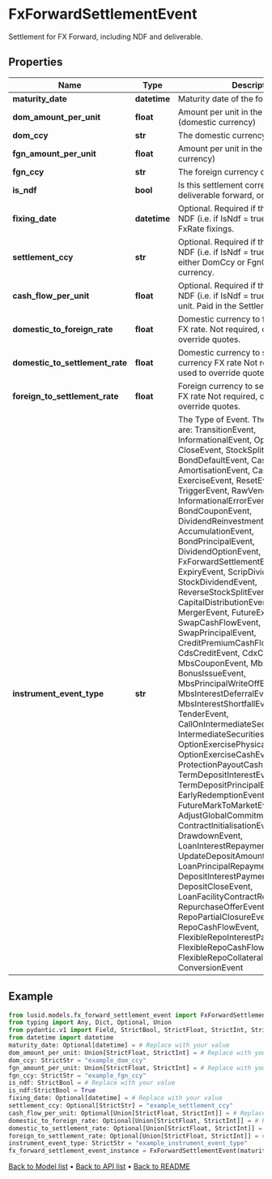 # FxForwardSettlementEvent

Settlement for FX Forward, including NDF and deliverable.
## Properties
Name | Type | Description | Notes
------------ | ------------- | ------------- | -------------
**maturity_date** | **datetime** | Maturity date of the forward | [optional] 
**dom_amount_per_unit** | **float** | Amount per unit in the DomCcy (domestic currency) | 
**dom_ccy** | **str** | The domestic currency of the forward | 
**fgn_amount_per_unit** | **float** | Amount per unit in the FgnCcy (foreign currency) | 
**fgn_ccy** | **str** | The foreign currency of the forward. | 
**is_ndf** | **bool** | Is this settlement corresponding to a deliverable forward, or an NDF | 
**fixing_date** | **datetime** | Optional.  Required if the event is an NDF (i.e. if IsNdf &#x3D; true).  Date of the FxRate fixings. | [optional] 
**settlement_ccy** | **str** | Optional.  Required if the event is an NDF (i.e. if IsNdf &#x3D; true).  May be set to either DomCcy or FgnCcy, or a third currency. | [optional] 
**cash_flow_per_unit** | **float** | Optional.  Required if the event is an NDF (i.e. if IsNdf &#x3D; true).  CashFlow per unit.  Paid in the SettlementCcy. | [optional] 
**domestic_to_foreign_rate** | **float** | Domestic currency to foreign currency FX rate.  Not required, only used to override quotes. | [optional] 
**domestic_to_settlement_rate** | **float** | Domestic currency to settlement currency FX rate  Not required, only used to override quotes. | [optional] 
**foreign_to_settlement_rate** | **float** | Foreign currency to settlement currency FX rate  Not required, only used to override quotes. | [optional] [readonly] 
**instrument_event_type** | **str** | The Type of Event. The available values are: TransitionEvent, InformationalEvent, OpenEvent, CloseEvent, StockSplitEvent, BondDefaultEvent, CashDividendEvent, AmortisationEvent, CashFlowEvent, ExerciseEvent, ResetEvent, TriggerEvent, RawVendorEvent, InformationalErrorEvent, BondCouponEvent, DividendReinvestmentEvent, AccumulationEvent, BondPrincipalEvent, DividendOptionEvent, MaturityEvent, FxForwardSettlementEvent, ExpiryEvent, ScripDividendEvent, StockDividendEvent, ReverseStockSplitEvent, CapitalDistributionEvent, SpinOffEvent, MergerEvent, FutureExpiryEvent, SwapCashFlowEvent, SwapPrincipalEvent, CreditPremiumCashFlowEvent, CdsCreditEvent, CdxCreditEvent, MbsCouponEvent, MbsPrincipalEvent, BonusIssueEvent, MbsPrincipalWriteOffEvent, MbsInterestDeferralEvent, MbsInterestShortfallEvent, TenderEvent, CallOnIntermediateSecuritiesEvent, IntermediateSecuritiesDistributionEvent, OptionExercisePhysicalEvent, OptionExerciseCashEvent, ProtectionPayoutCashFlowEvent, TermDepositInterestEvent, TermDepositPrincipalEvent, EarlyRedemptionEvent, FutureMarkToMarketEvent, AdjustGlobalCommitmentEvent, ContractInitialisationEvent, DrawdownEvent, LoanInterestRepaymentEvent, UpdateDepositAmountEvent, LoanPrincipalRepaymentEvent, DepositInterestPaymentEvent, DepositCloseEvent, LoanFacilityContractRolloverEvent, RepurchaseOfferEvent, RepoPartialClosureEvent, RepoCashFlowEvent, FlexibleRepoInterestPaymentEvent, FlexibleRepoCashFlowEvent, FlexibleRepoCollateralEvent, ConversionEvent | 
## Example

```python
from lusid.models.fx_forward_settlement_event import FxForwardSettlementEvent
from typing import Any, Dict, Optional, Union
from pydantic.v1 import Field, StrictBool, StrictFloat, StrictInt, StrictStr, validator
from datetime import datetime
maturity_date: Optional[datetime] = # Replace with your value
dom_amount_per_unit: Union[StrictFloat, StrictInt] = # Replace with your value
dom_ccy: StrictStr = "example_dom_ccy"
fgn_amount_per_unit: Union[StrictFloat, StrictInt] = # Replace with your value
fgn_ccy: StrictStr = "example_fgn_ccy"
is_ndf: StrictBool = # Replace with your value
is_ndf:StrictBool = True
fixing_date: Optional[datetime] = # Replace with your value
settlement_ccy: Optional[StrictStr] = "example_settlement_ccy"
cash_flow_per_unit: Optional[Union[StrictFloat, StrictInt]] = # Replace with your value
domestic_to_foreign_rate: Optional[Union[StrictFloat, StrictInt]] = # Replace with your value
domestic_to_settlement_rate: Optional[Union[StrictFloat, StrictInt]] = # Replace with your value
foreign_to_settlement_rate: Optional[Union[StrictFloat, StrictInt]] = # Replace with your value
instrument_event_type: StrictStr = "example_instrument_event_type"
fx_forward_settlement_event_instance = FxForwardSettlementEvent(maturity_date=maturity_date, dom_amount_per_unit=dom_amount_per_unit, dom_ccy=dom_ccy, fgn_amount_per_unit=fgn_amount_per_unit, fgn_ccy=fgn_ccy, is_ndf=is_ndf, fixing_date=fixing_date, settlement_ccy=settlement_ccy, cash_flow_per_unit=cash_flow_per_unit, domestic_to_foreign_rate=domestic_to_foreign_rate, domestic_to_settlement_rate=domestic_to_settlement_rate, foreign_to_settlement_rate=foreign_to_settlement_rate, instrument_event_type=instrument_event_type)

```

[Back to Model list](../README.md#documentation-for-models) &#8226; [Back to API list](../README.md#documentation-for-api-endpoints) &#8226; [Back to README](../README.md)

